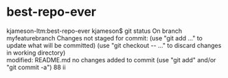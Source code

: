 # best-repo-ever
kjameson-ltm:best-repo-ever kjameson$ git status 
On branch myfeaturebranch 
Changes not staged for commit: 
      (use "git add <file>..." to update what will be committed) 
      (use "git checkout -- <file>..." to discard changes in working directory)  
   modified: README.md 
no changes added to commit (use "git add" and/or "git commit -a")
88
ii
